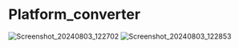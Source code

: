 # Platform_converter

![Screenshot_20240803_122702](https://github.com/user-attachments/assets/0085ca41-af6c-42a6-898a-391dc2be026a)
![Screenshot_20240803_122853](https://github.com/user-attachments/assets/c7c1ce5c-02d7-46cb-9a46-377b548a8c78)
